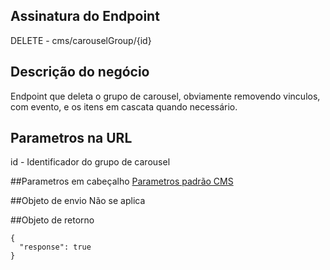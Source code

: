 ## Assinatura do Endpoint

DELETE - cms/carouselGroup/{id}

## Descrição do negócio
Endpoint que deleta o grupo de carousel, obviamente removendo vinculos, com evento, e os itens em cascata quando necessário.

## Parametros na URL
id - Identificador do grupo de carousel

##Parametros em cabeçalho
[Parametros padrão CMS](/API-\(Endpoints\)/Parametros-padrão-CMS)

##Objeto de envio
Não se aplica

##Objeto de retorno

```
{
  "response": true
}
```